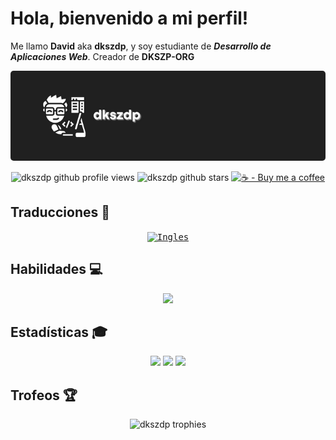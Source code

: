 # Hola, bienvenido a mi perfil!

Me llamo **David** aka **dkszdp**, y soy estudiante de ***Desarrollo de Aplicaciones Web***. Creador de **DKSZP-ORG**

<p align="center"> <img src="./img/NuevoBanner-dkszdp.png" alt="dkszdp_banner" style="border-radius: 5px" /> </p>

<p align="center"> <img src="https://komarev.com/ghpvc/?username=dkszdp&label=Visitas%20al%20perfil&color=202020&style=for-the-badge" alt="dkszdp github profile views" /> <img src="https://img.shields.io/github/stars/dkszdp?color=202020&label=Estrellas&style=for-the-badge" alt="dkszdp github stars" /> <a href="https://www.buymeacoffee.com/dkszdp"><img src="https://img.shields.io/badge/☕-Buy_me_a_coffee-202020?style=for-the-badge" alt="☕ - Buy me a coffee" /></a> </p>

## Traducciones :speech_balloon:
<p align="center"> <kbd><a href="https://github.com/dkszdp/dkszdp/blob/master/translations/README-ing.md"><img title="Ingles" width="40" src="https://cdn.staticaly.com/gh/hjnilsson/country-flags/master/svg/gb.svg" alt="Ingles" /></a></kbd> </p>

## Habilidades :computer:
<p align="center"> <img src="https://skillicons.dev/icons?i=arduino,bash,bootstrap,cs,css,discord,bots,docker,git,github,html,java,js,jquery,linux,md,mongodb,mysql,nodejs,php,postgres,powershell,py,raspberrypi,regex,unity,vercel,vue&perline=14" /> </p>

## Estadísticas :mortar_board:
<p align="center"> <img src="https://github-readme-stats.vercel.app/api?username=dkszdp&show_icons=true&theme=dark&title_color=ffffff&text_color=ffffff&hide_border=true&locale=es&include_all_commits=false&count_private=true" /> <img src="https://streak-stats.demolab.com?user=dkszdp&theme=dark&hide_border=true&border_radius=5&locale=es&date_format=j%20M%5B%20Y%5D&mode=weekly&card_width=465" /> 
<img src="https://github-readme-stats.vercel.app/api/top-langs/?username=dkszdp&layout=compact&theme=dark&locale=es&title_color=ffffff&text_color=ffffff&hide_border=true" /> </p>


## Trofeos :trophy:
<p align="center"><img src="https://github-profile-trophy.vercel.app/?username=dkszdp&theme=discord&no-frame=true&margin-w=4&column=-1" alt="dkszdp trophies"/></p>